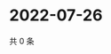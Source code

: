 # 2022-07-26

共 0 条

<!-- BEGIN WEIBO -->
<!-- 最后更新时间 Tue Jul 26 2022 12:03:59 GMT+0800 (China Standard Time) -->

<!-- END WEIBO -->
